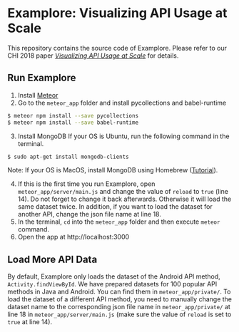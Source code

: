 # Examplore: Visualizing API Usage at Scale

This repository contains the source code of Examplore. Please refer to our CHI 2018 paper *[Visualizing API Usage at Scale](http://web.cs.ucla.edu/~tianyi.zhang/examplore.pdf)* for details. 

## Run Examplore
1. Install [Meteor](https://www.meteor.com/install)
2. Go to the `meteor_app` folder and install pycollections and babel-runtime
```bash
$ meteor npm install --save pycollections
$ meteor npm install --save babel-runtime
```
3. Install MongoDB
If your OS is Ubuntu, run the following command in the terminal.
```bash
$ sudo apt-get install mongodb-clients
```
Note: If your OS is MacOS, install MongoDB using Homebrew ([Tutorial](https://github.com/mongodb/homebrew-brew)).

4. If this is the first time you run Examplore, open `meteor_app/server/main.js` and change the value of `reload` to `true` (line 14). Do not forget to change it back afterwards. Otherwise it will load the same dataset twice. In addition, if you want to load the dataset for another API, change the json file name at line 18.
5. In the terminal, `cd` into the `meteor_app` folder and then execute `meteor` command.
6. Open the app at http://localhost:3000

## Load More API Data
By default, Examplore only loads the dataset of the Android API method, `Activity.findViewById`. We have prepared datasets for 100 popular API methods in Java and Android. You can find them in `meteor_app/private/`. To load the dataset of a different API method, you need to manually change the dataset name to the corresponding json file name in `meteor_app/private/` at line 18 in `meteor_app/server/main.js` (make sure the value of `reload` is set to `true` at line 14).